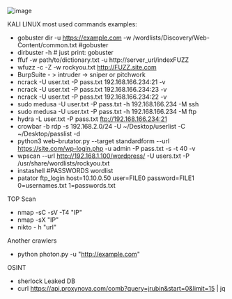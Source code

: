 ![image](https://github.com/user-attachments/assets/95bf40b6-44c8-4387-bd63-0b2d31e6328c)

KALI LINUX most used commands examples:

- gobuster dir -u https://example.com -w /wordlists/Discovery/Web-Content/common.txt  #gobuster
- dirbuster -h # just print: gobuster
- ffuf -w path/to/dictionary.txt -u http://server_url/indexFUZZ
- wfuzz -c -Z -w rockyou.txt http://FUZZ.site.com
- BurpSuite - > intruder -> sniper or pitchwork
- ncrack -U user.txt -P pass.txt 192.168.166.234:21 -v
- ncrack -U user.txt -P pass.txt 192.168.166.234:23 -v
- ncrack -U user.txt -P pass.txt 192.168.166.234:22 -v
- sudo medusa -U user.txt -P pass.txt -h 192.168.166.234 -M ssh
- sudo medusa -U user.txt -P pass.txt -h 192.168.166.234 -M ftp
- hydra -L user.txt -P pass.txt ftp://192.168.166.234:21
- crowbar -b rdp -s 192.168.2.0/24 -U ~/Desktop/userlist -C ~/Desktop/passlist -d
- python3 web–brutator.py --target standardform --url https://site.com/wp-login.php -u admin -P pass.txt -s -t 40 -v
- wpscan --url http://192.168.1.100/wordpress/ -U users.txt -P /usr/share/wordlists/rockyou.txt
- instashell #PASSWORDS wordlist
- patator ftp_login host=10.10.0.50 user=FILE0 password=FILE1 0=usernames.txt 1=passwords.txt

TOP Scan
- nmap -sC -sV -T4 "IP"
- nmap -sX "IP"
- nikto - h "url"
  
Another crawlers
- python photon.py -u "http://example.com"

OSINT
- sherlock
Leaked DB
- curl https://api.proxynova.com/comb?query=jrubin&start=0&limit=15 | jq
